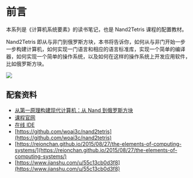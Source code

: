 # 前言
本系列是《计算机系统要素》的读书笔记，也是 Nand2Tetris 课程的配置教材。

Nand2Tetris 即从与非门到俄罗斯方块，本书将告诉你，如何从与非门开始一步一步构建计算机，如何实现一门语言和相应的语言标准库，实现一个简单的编译器，如何实现一个简单的操作系统，以及如何在这样的操作系统上开发应用软件，比如俄罗斯方块。

![](https://raw.gitmirror.com/RicardoJiang/resource/main/2024/june/p13.png)

## 配套资料
- [从第一原理构建现代计算机：从 Nand 到俄罗斯方块](https://www.coursera.org/learn/build-a-computer)
- [课程官网](https://www.nand2tetris.org/)
- [在线 IDE](https://nand2tetris.github.io/web-ide/chip/)
- [https://github.com/woai3c/nand2tetris](https://github.com/woai3c/nand2tetris)
- [https://reionchan.github.io/2015/08/27/the-elements-of-computing-systems/](https://reionchan.github.io/2015/08/27/the-elements-of-computing-systems/)
- [https://www.jianshu.com/u/55c13cb0d3f8](https://www.jianshu.com/u/55c13cb0d3f8)